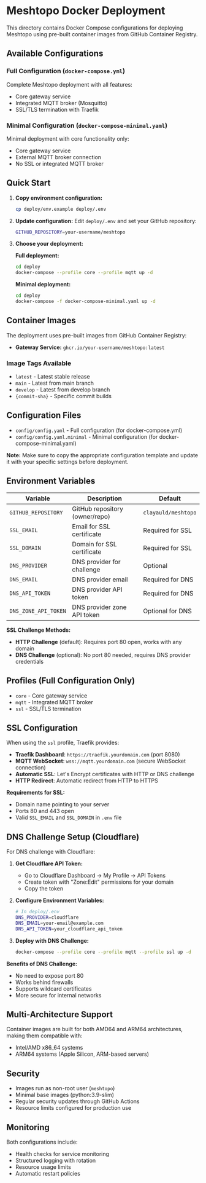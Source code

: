 # Meshtopo Docker Deployment

This directory contains Docker Compose configurations for deploying Meshtopo using pre-built container images from GitHub Container Registry.

## Available Configurations

### Full Configuration (`docker-compose.yml`)

Complete Meshtopo deployment with all features:

- Core gateway service
- Integrated MQTT broker (Mosquitto)
- SSL/TLS termination with Traefik

### Minimal Configuration (`docker-compose-minimal.yaml`)

Minimal deployment with core functionality only:

- Core gateway service
- External MQTT broker connection
- No SSL or integrated MQTT broker

## Quick Start

1. **Copy environment configuration:**

    ```bash
    cp deploy/env.example deploy/.env
    ```

2. **Update configuration:**
   Edit `deploy/.env` and set your GitHub repository:

    ```bash
    GITHUB_REPOSITORY=your-username/meshtopo
    ```

3. **Choose your deployment:**

    **Full deployment:**

    ```bash
    cd deploy
    docker-compose --profile core --profile mqtt up -d
    ```

    **Minimal deployment:**

    ```bash
    cd deploy
    docker-compose -f docker-compose-minimal.yaml up -d
    ```

## Container Images

The deployment uses pre-built images from GitHub Container Registry:

- **Gateway Service:** `ghcr.io/your-username/meshtopo:latest`

### Image Tags Available

- `latest` - Latest stable release
- `main` - Latest from main branch
- `develop` - Latest from develop branch
- `{commit-sha}` - Specific commit builds

## Configuration Files

- `config/config.yaml` - Full configuration (for docker-compose.yml)
- `config/config.yaml.minimal` - Minimal configuration (for docker-compose-minimal.yaml)

**Note:** Make sure to copy the appropriate configuration template and update it with your specific settings before deployment.

## Environment Variables

| Variable             | Description                    | Default             |
| -------------------- | ------------------------------ | ------------------- |
| `GITHUB_REPOSITORY`  | GitHub repository (owner/repo) | `clayauld/meshtopo` |
| `SSL_EMAIL`          | Email for SSL certificate      | Required for SSL    |
| `SSL_DOMAIN`         | Domain for SSL certificate     | Required for SSL    |
| `DNS_PROVIDER`       | DNS provider for challenge     | Optional            |
| `DNS_EMAIL`          | DNS provider email             | Required for DNS    |
| `DNS_API_TOKEN`      | DNS provider API token         | Required for DNS    |
| `DNS_ZONE_API_TOKEN` | DNS provider zone API token    | Optional for DNS    |

**SSL Challenge Methods:**

- **HTTP Challenge** (default): Requires port 80 open, works with any domain
- **DNS Challenge** (optional): No port 80 needed, requires DNS provider credentials

## Profiles (Full Configuration Only)

- `core` - Core gateway service
- `mqtt` - Integrated MQTT broker
- `ssl` - SSL/TLS termination

## SSL Configuration

When using the `ssl` profile, Traefik provides:

- **Traefik Dashboard**: `https://traefik.yourdomain.com` (port 8080)
- **MQTT WebSocket**: `wss://mqtt.yourdomain.com` (secure WebSocket connection)
- **Automatic SSL**: Let's Encrypt certificates with HTTP or DNS challenge
- **HTTP Redirect**: Automatic redirect from HTTP to HTTPS

**Requirements for SSL:**

- Domain name pointing to your server
- Ports 80 and 443 open
- Valid `SSL_EMAIL` and `SSL_DOMAIN` in `.env` file

## DNS Challenge Setup (Cloudflare)

For DNS challenge with Cloudflare:

1. **Get Cloudflare API Token:**

    - Go to Cloudflare Dashboard → My Profile → API Tokens
    - Create token with "Zone:Edit" permissions for your domain
    - Copy the token

2. **Configure Environment Variables:**

    ```bash
    # In deploy/.env
    DNS_PROVIDER=cloudflare
    DNS_EMAIL=your-email@example.com
    DNS_API_TOKEN=your_cloudflare_api_token
    ```

3. **Deploy with DNS Challenge:**

    ```bash
    docker-compose --profile core --profile mqtt --profile ssl up -d
    ```

**Benefits of DNS Challenge:**

- No need to expose port 80
- Works behind firewalls
- Supports wildcard certificates
- More secure for internal networks

## Multi-Architecture Support

Container images are built for both AMD64 and ARM64 architectures, making them compatible with:

- Intel/AMD x86_64 systems
- ARM64 systems (Apple Silicon, ARM-based servers)

## Security

- Images run as non-root user (`meshtopo`)
- Minimal base images (python:3.9-slim)
- Regular security updates through GitHub Actions
- Resource limits configured for production use

## Monitoring

Both configurations include:

- Health checks for service monitoring
- Structured logging with rotation
- Resource usage limits
- Automatic restart policies

